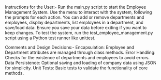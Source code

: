 Instructions for the User:-
Run the main.py script to start the Employee Management System.
Use the menu to interact with the system, following the prompts for each action.
You can add or remove departments and employees, display departments, list employees in a department, and save/load data.
Ensure you save your data before exiting if you want to keep changes.
To test the system, run the test_employee_management.py script using a Python test runner like unittest.

Comments and Design Decisions:-
Encapsulation: Employee and Department attributes are managed through class methods.
Error Handling: Checks for the existence of departments and employees to avoid errors.
Data Persistence: Optional saving and loading of company data using JSON for simplicity.
Unit Tests: Basic tests to validate the functionality of core methods.

